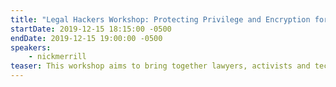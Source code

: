 ```yaml
---
title: "Legal Hackers Workshop: Protecting Privilege and Encryption for Lawyers"
startDate: 2019-12-15 18:15:00 -0500
endDate: 2019-12-15 19:00:00 -0500
speakers:
    - nickmerrill
teaser: This workshop aims to bring together lawyers, activists and technologists to discuss cryptography, protecting confidential data, and confronting government surveillance in light of the NSA&rsquo;s dragnet data collection program.
---
```


